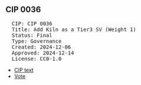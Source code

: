 ## CIP 0036

<pre>
  CIP: CIP 0036
  Title: Add Kiln as a Tier3 SV (Weight 1)
  Status: Final
  Type: Governance
  Created: 2024-12-06
  Approved: 2024-12-14
  License: CC0-1.0
</pre>

* [CIP text](/cip-0036/cip-0032-0033-0034-0036-0038-0039-0040.pdf)
* [Vote](/cip-0036/votes_%20cip-0032-0033-0034-0036-0038-0039-0040-0042.pdf)

